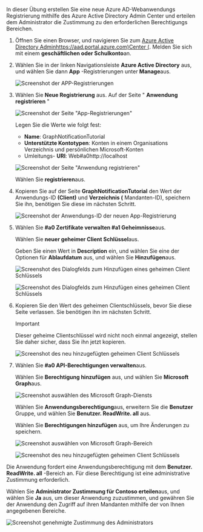 <!-- markdownlint-disable MD002 MD041 -->

In dieser Übung erstellen Sie eine neue Azure AD-Webanwendungs Registrierung mithilfe des Azure Active Directory Admin Center und erteilen dem Administrator die Zustimmung zu den erforderlichen Berechtigungs Bereichen.

1. Öffnen Sie einen Browser, und navigieren Sie zum [Azure Active Directory Adminhttps://aad.portal.azure.com)Center (](https://aad.portal.azure.com). Melden Sie sich mit einem **geschäftlichen oder Schulkonto**an.

1. Wählen Sie in der linken Navigationsleiste **Azure Active Directory** aus, und wählen Sie dann **App** -Registrierungen unter **Manage**aus.

    ![Screenshot der APP-Registrierungen](./images/aad-portal-home.png)

1. Wählen Sie **Neue Registrierung** aus. Auf der Seite " **Anwendung registrieren** "

    ![Screenshot der Seite "App-Registrierungen"](./images/aad-portal-newapp.png)

    Legen Sie die Werte wie folgt fest:

    - **Name**: GraphNotificationTutorial
    - **Unterstützte Kontotypen**: Konten in einem Organisations Verzeichnis und persönlichen Microsoft-Konten
    - Umleitungs- **URI**: Web#a0http://localhost

    ![Screenshot der Seite "Anwendung registrieren"](./images/aad-portal-newapp-01.png)

    Wählen Sie **registrieren**aus.

1. Kopieren Sie auf der Seite **GraphNotificationTutorial** den Wert der Anwendungs-ID **(Client)** und **Verzeichnis (** Mandanten-ID), speichern Sie ihn, benötigen Sie diese im nächsten Schritt.

    ![Screenshot der Anwendungs-ID der neuen App-Registrierung](./images/aad-portal-newapp-details.png)

1. Wählen Sie **#a0 Zertifikate verwalten #a1 Geheimnisse**aus. 

    Wählen Sie **neuer geheimer Client Schlüssel**aus.

    Geben Sie einen Wert in **Description** ein, und wählen Sie eine der Optionen für **Ablaufdatum** aus, und wählen Sie **Hinzufügen**aus.

    ![Screenshot des Dialogfelds zum Hinzufügen eines geheimen Client Schlüssels](./images/aad-portal-newapp-secret.png)

    ![Screenshot des Dialogfelds zum Hinzufügen eines geheimen Client Schlüssels](./images/aad-portal-newapp-secret-02.png)

1. Kopieren Sie den Wert des geheimen Clientschlüssels, bevor Sie diese Seite verlassen. Sie benötigen ihn im nächsten Schritt.

    > [!IMPORTANT]
    > Dieser geheime Clientschlüssel wird nicht noch einmal angezeigt, stellen Sie daher sicher, dass Sie ihn jetzt kopieren.

    ![Screenshot des neu hinzugefügten geheimen Client Schlüssels](./images/aad-portal-newapp-secret-03.png)

1. Wählen Sie **#a0 API-Berechtigungen verwalten**aus.

    Wählen Sie **Berechtigung hinzufügen** aus, und wählen Sie **Microsoft Graph**aus.

    ![Screenshot auswählen des Microsoft Graph-Diensts](./images/aad-portal-newapp-graphscope.png)

    Wählen Sie **Anwendungsberechtigung**aus, erweitern Sie die **Benutzer** Gruppe, und wählen Sie **Benutzer. ReadWrite. all** aus.

    Wählen Sie **Berechtigungen hinzufügen** aus, um Ihre Änderungen zu speichern.

    ![Screenshot auswählen von Microsoft Graph-Bereich](./images/aad-portal-newapp-graphscope-02.png)

    ![Screenshot des neu hinzugefügten geheimen Client Schlüssels](./images/aad-portal-newapp-graphscope-03.png)

Die Anwendung fordert eine Anwendungsberechtigung mit dem **Benutzer. ReadWrite. all** -Bereich an. Für diese Berechtigung ist eine administrative Zustimmung erforderlich.

Wählen Sie **Administrator Zustimmung für Contoso erteilen**aus, und wählen Sie **Ja** aus, um dieser Anwendung zuzustimmen, und gewähren Sie der Anwendung den Zugriff auf ihren Mandanten mithilfe der von Ihnen angegebenen Bereiche.

![Screenshot genehmigte Zustimmung des Administrators](./images/aad-portal-newapp-graphscope-04.png)

